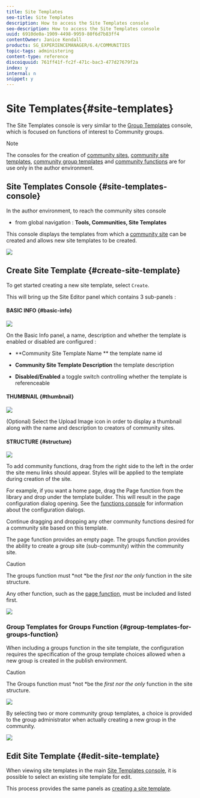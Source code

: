 ```yaml
---
title: Site Templates
seo-title: Site Templates
description: How to access the Site Templates console
seo-description: How to access the Site Templates console
uuid: 6910de0a-1909-4498-9959-80f6d7b83ff4
contentOwner: Janice Kendall
products: SG_EXPERIENCEMANAGER/6.4/COMMUNITIES
topic-tags: administering
content-type: reference
discoiquuid: 761ff41f-fc2f-471c-bac3-477d27679f2a
index: y
internal: n
snippet: y
---
```


# Site Templates{#site-templates}

The Site Templates console is very similar to the [Group Templates](../../communities/using/tools-groups.md) console, which is focused on functions of interest to Community groups.

>[!NOTE]
>
>The consoles for the creation of [community sites](../../communities/using/sites-console.md), [community site templates](../../communities/using/sites.md), [community group templates](../../communities/using/tools-groups.md) and [community functions](../../communities/using/functions.md) are for use only in the author environment.

## Site Templates Console {#site-templates-console}

In the author environment, to reach the community sites console

* from global navigation : **Tools, Communities, Site Templates**

This console displays the templates from which a [community site](../../communities/using/sites-console.md) can be created and allows new site templates to be created.

![](assets/chlimage_1-17.png)

## Create Site Template {#create-site-template}

To get started creating a new site template, select `Create`.

This will bring up the Site Editor panel which contains 3 sub-panels :

#### BASIC INFO {#basic-info}

![](assets/chlimage_1-18.png)

On the Basic Info panel, a name, description and whether the template is enabled or disabled are configured :

* **Community Site Template Name ** 
  the template name id

* **Community Site Template Description** 
  the template description

* **Disabled/Enabled** 
  a toggle switch controlling whether the template is referenceable

#### THUMBNAIL {#thumbnail}

![](assets/chlimage_1-19.png)

(Optional) Select the Upload Image icon in order to display a thumbnail along with the name and description to creators of community sites.

#### STRUCTURE {#structure}

![](assets/chlimage_1-20.png)

To add community functions, drag from the right side to the left in the order the site menu links should appear. Styles will be applied to the template during creation of the site.

For example, if you want a home page, drag the Page function from the library and drop under the template builder. This will result in the page configuration dialog opening. See the [functions console](../../communities/using/functions.md) for information about the configuration dialogs.

Continue dragging and dropping any other community functions desired for a community site based on this template.

The page function provides an empty page. The groups function provides the ability to create a group site (sub-community) within the community site.

>[!CAUTION]
>
>The groups function must *not *be the *first nor the only* function in the site structure.
>
>Any other function, such as the [page function](../../communities/using/functions.md#pagefunction), must be included and listed first.

![](assets/chlimage_1-21.png)

### Group Templates for Groups Function {#group-templates-for-groups-function}

When including a groups function in the site template, the configuration requires the specification of the group template choices allowed when a new group is created in the publish environment.

>[!CAUTION]
>
>The Groups function must *not *be the *first nor the only* function in the site structure.

![](assets/chlimage_1-22.png)

By selecting two or more community group templates, a choice is provided to the group administrator when actually creating a new group in the community.

![](assets/chlimage_1-23.png)

## Edit Site Template {#edit-site-template}

When viewing site templates in the main [Site Templates console](#sitetemplatesconsole), it is possible to select an existing site template for edit.

This process provides the same panels as [creating a site template](#createsitetemplate).
